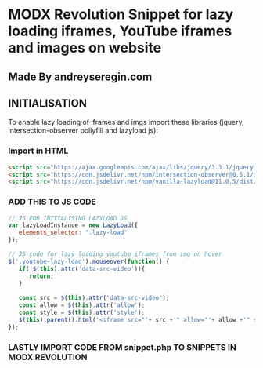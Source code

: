 # MODX Revolution Snippet for lazy loading iframes, YouTube iframes and images on website

## Made By andreyseregin.com
[logo]: https://andreyseregin.com/wp-content/themes/andreyseregin/img/logo.png "Logo Title Text 2"

## INITIALISATION
To enable lazy loading of iframes and imgs import these libraries (jquery, intersection-observer pollyfill and lazyload js):
    
### Import in HTML
```html
<script src="https://ajax.googleapis.com/ajax/libs/jquery/3.3.1/jquery.min.js"></script>
<script src="https://cdn.jsdelivr.net/npm/intersection-observer@0.5.1/intersection-observer.js"></script>
<script src="https://cdn.jsdelivr.net/npm/vanilla-lazyload@11.0.5/dist/lazyload.min.js"></script>
```

### ADD THIS TO JS CODE
```javascript
// JS FOR INITIALISING LAZYLOAD JS
var lazyLoadInstance = new LazyLoad({
   elements_selector: ".lazy-load"
});

// JS code for lazy loading youtube iframes from img on hover
$('.youtube-lazy-load').mouseover(function() {
   if(!$(this).attr('data-src-video')){
      return;
   }
            
   const src = $(this).attr('data-src-video');
   const allow = $(this).attr('allow');
   const style = $(this).attr('style');
   $(this).parent().html('<iframe src="'+ src +'" allow="'+ allow +'" style="'+ style +'"></iframe>')
});
```

### LASTLY IMPORT CODE FROM snippet.php TO SNIPPETS IN MODX REVOLUTION
